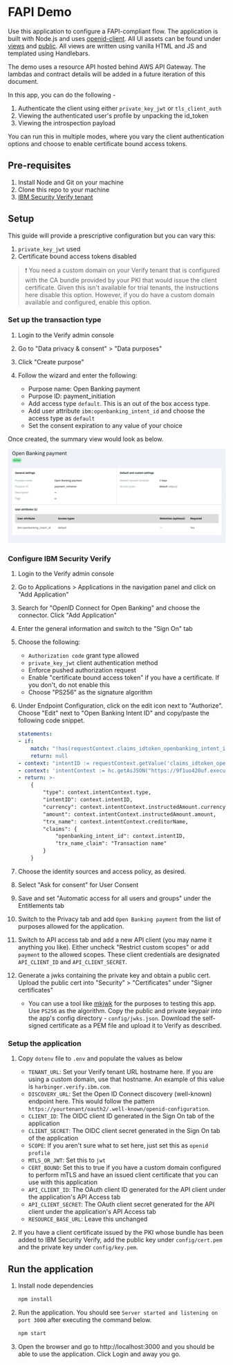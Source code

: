 # FAPI Demo

Use this application to configure a FAPI-compliant flow. The application is built with Node.js and uses [openid-client](https://www.npmjs.com/package/openid-client). All UI assets can be found under [views](/views) and [public](/public). All views are written using vanilla HTML and JS and templated using Handlebars.

The demo uses a resource API hosted behind AWS API Gateway. The lambdas and contract details will be added in a future iteration of this document.

In this app, you can do the following -

1. Authenticate the client using either `private_key_jwt` or `tls_client_auth`
2. Viewing the authenticated user's profile by unpacking the id_token
3. Viewing the introspection payload

You can run this in multiple modes, where you vary the client authentication options and choose to enable certificate bound access tokens.

## Pre-requisites

1. Install Node and Git on your machine
2. Clone this repo to your machine
3. [IBM Security Verify tenant](https://docs.verify.ibm.com/verify/docs/signing-up-for-a-free-trial)

## Setup

This guide will provide a prescriptive configuration but you can vary this:

1. `private_key_jwt` used
2. Certificate bound access tokens disabled

> :exclamation: You need a custom domain on your Verify tenant that is configured with the CA bundle provided by your PKI that would issue the client certificate. Given this isn't available for trial tenants, the instructions here disable this option. However, if you do have a custom domain available and configured, enable this option.

### Set up the transaction type

1. Login to the Verify admin console

2. Go to "Data privacy & consent" > "Data purposes"

3. Click "Create purpose"

4. Follow the wizard and enter the following:
    - Purpose name: Open Banking payment
    - Purpose ID: payment_initiation
    - Add access type `default`. This is an out of the box access type.
    - Add user attribute `ibm:openbanking_intent_id` and choose the access type as `default`
    - Set the consent expiration to any value of your choice

Once created, the summary view would look as below.

![](docs/purpose-payment.png)

### Configure IBM Security Verify

1. Login to the Verify admin console

2. Go to Applications > Applications in the navigation panel and click on "Add Application"

3. Search for "OpenID Connect for Open Banking" and choose the connector. Click "Add Application"

4. Enter the general information and switch to the "Sign On" tab

5. Choose the following:
    - `Authorization code` grant type allowed
    - `private_key_jwt` client authentication method
    - Enforce pushed authorization request
    - Enable "certificate bound access token" if you have a certificate. If you don't, do not enable this
    - Choose "PS256" as the signature algorithm

6. Under Endpoint Configuration, click on the edit icon next to "Authorize". Choose "Edit" next to "Open Banking Intent ID" and copy/paste the following code snippet.

    ```yaml
    statements:
    - if:
        match: "!has(requestContext.claims_idtoken_openbanking_intent_id)"
        return: null
    - context: "intentID := requestContext.getValue('claims_idtoken_openbanking_intent_id')"
    - context: 'intentContext := hc.getAsJSON("https://9f1uo420uf.execute-api.us-east-1.amazonaws.com/internal/intents/" + context.intentID, { "Authorization": "apikey supersecretapikey" })'
    - return: >-
        {
            "type": context.intentContext.type,
            "intentID": context.intentID,
            "currency": context.intentContext.instructedAmount.currency,
            "amount": context.intentContext.instructedAmount.amount,
            "trx_name": context.intentContext.creditorName,
            "claims": {
                "openbanking_intent_id": context.intentID,
                "trx_name_claim": "Transaction name"
            }
        }
    ```

7. Choose the identity sources and access policy, as desired.

8. Select "Ask for consent" for User Consent

9. Save and set "Automatic access for all users and groups" under the Entitlements tab

10. Switch to the Privacy tab and add `Open Banking payment` from the list of purposes allowed for the application.

11. Switch to API access tab and add a new API client (you may name it anything you like). Either uncheck "Restrict custom scopes" or add `payment` to the allowed scopes. These client credentials are designated `API_CLIENT_ID` and `API_CLIENT_SECRET`.

12. Generate a jwks containing the private key and obtain a public cert. Upload the public cert into "Security" > "Certificates" under "Signer certificates"
    - You can use a tool like [mkjwk](https://mkjwk.org/) for the purposes to testing this app. Use `PS256` as the algorithm. Copy the public and private keypair into the app's config directory - `config/jwks.json`. Download the self-signed certificate as a PEM file and upload it to Verify as described.

### Setup the application

1. Copy `dotenv` file to `.env` and populate the values as below
    - `TENANT_URL`: Set your Verify tenant URL hostname here. If you are using a custom domain, use that hostname. An example of this value is `harbinger.verify.ibm.com`.
    - `DISCOVERY_URL`: Set the Open ID Connect discovery (well-known) endpoint here. This would follow the pattern `https://yourtenant/oauth2/.well-known/openid-configuration`.
    - `CLIENT_ID`: The OIDC client ID generated in the Sign On tab of the application
    - `CLIENT_SECRET`: The OIDC client secret generated in the Sign On tab of the application
    - `SCOPE`: If you aren't sure what to set here, just set this as `openid profile`
    - `MTLS_OR_JWT`: Set this to `jwt`
    - `CERT_BOUND`: Set this to true if you have a custom domain configured to perform mTLS and have an issued client certificate that you can use with this application
    - `API_CLIENT_ID`: The OAuth client ID generated for the API client under the application's API Access tab
    - `API_CLIENT_SECRET`: The OAuth client secret generated for the API client under the application's API Access tab
    - `RESOURCE_BASE_URL`: Leave this unchanged

2. If you have a client certificate issued by the PKI whose bundle has been added to IBM Security Verify, add the public key under `config/cert.pem` and the private key under `config/key.pem`.

## Run the application

1. Install node dependencies

    ```bash
    npm install
    ```

2. Run the application. You should see `Server started and listening on port 3000` after executing the command below.

    ```bash
    npm start
    ```

3. Open the browser and go to http://localhost:3000 and you should be able to use the application. Click Login and away you go.
